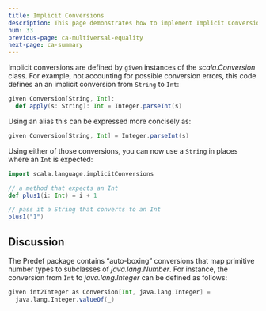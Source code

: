 ```yaml
---
title: Implicit Conversions
description: This page demonstrates how to implement Implicit Conversions in Scala 3.
num: 33
previous-page: ca-multiversal-equality
next-page: ca-summary
---
```



Implicit conversions are defined by `given` instances of the _scala.Conversion_ class. For example, not accounting for possible conversion errors, this code defines an an implicit conversion from `String` to `Int`:

```scala
given Conversion[String, Int]:
  def apply(s: String): Int = Integer.parseInt(s)
```

Using an alias this can be expressed more concisely as:

```scala
given Conversion[String, Int] = Integer.parseInt(s)
```

Using either of those conversions, you can now use a `String` in places where an `Int` is expected:

```scala
import scala.language.implicitConversions

// a method that expects an Int
def plus1(i: Int) = i + 1

// pass it a String that converts to an Int
plus1("1")
```


## Discussion

The Predef package contains “auto-boxing” conversions that map primitive number types to subclasses of _java.lang.Number_. For instance, the conversion from `Int` to _java.lang.Integer_ can be defined as follows:

```scala
given int2Integer as Conversion[Int, java.lang.Integer] =
  java.lang.Integer.valueOf(_)
```

<!-- TODO: this may be too much detail for an Overview -->
<!--
### More details

An implicit conversion is applied automatically by the compiler in three situations:

- If an expression `e` has type `B`, and `B` does not conform to the expression’s expected type `A`
- In a selection `e.m` with `e` of type `B`, but `B` defines no member `m`
- In an application `e.m(args)` with `e` of type `B`, if `B` does define some member(s) named `m`, but none of these members can be applied to the arguments args

In the first case, the compiler looks for a given _scala.Conversion_ instance that maps an argument of type `B` to type `A`. In the second and third case, it looks for a given _scala.Conversion_ instance that maps an argument of type `B` to a type that defines a member `m` which can be applied to `args` if present. If such an instance `C` is found, the expression e is replaced by `C.apply(e)`.
-->




